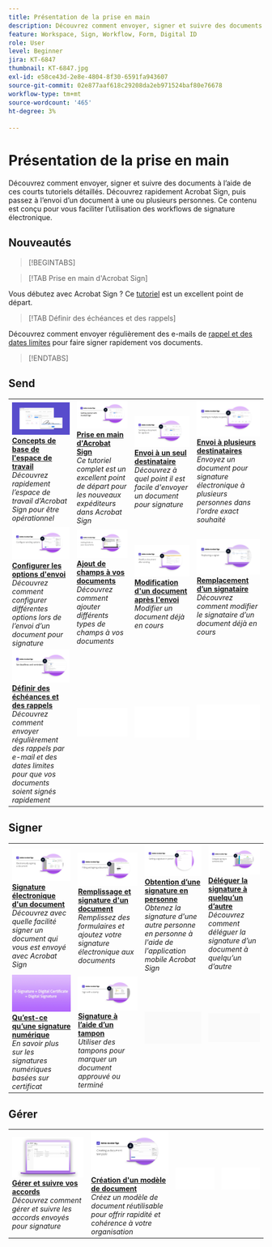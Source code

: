 ```yaml
---
title: Présentation de la prise en main
description: Découvrez comment envoyer, signer et suivre des documents à l’aide de ces courts tutoriels détaillés.
feature: Workspace, Sign, Workflow, Form, Digital ID
role: User
level: Beginner
jira: KT-6847
thumbnail: KT-6847.jpg
exl-id: e58ce43d-2e8e-4804-8f30-6591fa943607
source-git-commit: 02e877aaf618c29208da2eb971524baf80e76678
workflow-type: tm+mt
source-wordcount: '465'
ht-degree: 3%

---
```


# Présentation de la prise en main

Découvrez comment envoyer, signer et suivre des documents à l’aide de ces courts tutoriels détaillés. Découvrez rapidement Acrobat Sign, puis passez à l’envoi d’un document à une ou plusieurs personnes. Ce contenu est conçu pour vous faciliter l’utilisation des workflows de signature électronique.

## Nouveautés

>[!BEGINTABS]

>[!TAB Prise en main d&#39;Acrobat Sign]

Vous débutez avec Acrobat Sign ? Ce [tutoriel](new-sender.md) est un excellent point de départ.

>[!TAB Définir des échéances et des rappels]

Découvrez comment envoyer régulièrement des e-mails de [rappel et des dates limites](set-deadlines-reminders.md) pour faire signer rapidement vos documents.

>[!ENDTABS]

## Send

<table style="table-layout:fixed">
<tr>
 <td>
    <a href="quick-tour.md">
      <img alt="Espace de travail – Principes de base" src="../assets/workspace.png" />
    </a>
    <div>
    <a href="quick-tour.md"><strong>Concepts de base de l'espace de travail</strong></a>
    </div>
    <em>Découvrez rapidement l’espace de travail d’Acrobat Sign pour être opérationnel</em>
    <br>
  </td>
  <td>
    <a href="new-sender.md">
      <img alt="Prise en main d’Acrobat Sign" src="../assets/gettingstartednew.png" />
    </a>
    <div>
    <a href="new-sender.md"><strong>Prise en main d'Acrobat Sign</strong></a>
    </div>
    <em>Ce tutoriel complet est un excellent point de départ pour les nouveaux expéditeurs dans Acrobat Sign</em>
    <br>
  </td>
  <td>
    <a href="send-to-single-recipient.md">
      <img alt="Envoi à un seul destinataire" src="../assets/Send-to-single-recipient.png" />
    </a>
    <div>
    <a href="send-to-single-recipient.md"><strong>Envoi à un seul destinataire</strong></a>
    </div>
    <em>Découvrez à quel point il est facile d'envoyer un document pour signature</em>
    <br>
  </td>
  <td>
    <a href="send-to-multiple-recipients.md">
      <img alt="Envoi à plusieurs destinataires" src="../assets/Sending-to-multiple-recipients.png" />
    </a>
    <div>
    <a href="send-to-multiple-recipients.md"><strong>Envoi à plusieurs destinataires</strong></a>
    </div>
    <em>Envoyez un document pour signature électronique à plusieurs personnes dans l'ordre exact souhaité</em>
    <br>
  </td>
</tr>
<tr>
  <td>
    <a href="sending-options.md">
      <img alt="Configuration des options d’envoi" src="../assets/Sendingoptions.png" />
    </a>
    <div>
    <a href="sending-options.md"><strong>Configurer les options d'envoi</strong></a>
    </div>
    <em>Découvrez comment configurer différentes options lors de l’envoi d’un document pour signature</em>
    <br>
  </td>
  <td>
    <a href="adding-fields.md">
      <img alt="Ajout de champs à vos documents" src="../assets/AddingFields.png" />
    </a>
    <div>
    <a href="adding-fields.md"><strong>Ajout de champs à vos documents</strong></a>
    </div>
    <em>Découvrez comment ajouter différents types de champs à vos documents</em>
    <br>
  </td>
  <td>
    <a href="modify-in-flight.md">
      <img alt="Modification d’un document après l’envoi" src="../assets/Modifying-sending.png" />
    </a>
    <div>
    <a href="modify-in-flight.md"><strong>Modification d'un document après l'envoi</strong></a>
    </div>
    <em>Modifier un document déjà en cours</em>
    <br>
  </td>
  <td>
    <a href="replace-signer.md">
      <img alt="Remplacer un signataire" src="../assets/replace-signer.png" />
    </a>
    <div>
    <a href="replace-signer.md"><strong>Remplacement d’un signataire</strong></a>
    </div>
    <em>Découvrez comment modifier le signataire d’un document déjà en cours</em>
     <br>
  </td>
</tr>
<tr>
  <td>
      <a href="set-deadlines-reminders.md">
        <img alt="Définition d’échéances et de rappels" src="../assets/Reminders.png" />
      </a>
      <div>
      <a href="set-deadlines-reminders.md"><strong>Définir des échéances et des rappels</strong></a>
      </div>
      <em>Découvrez comment envoyer régulièrement des rappels par e-mail et des dates limites pour que vos documents soient signés rapidement</em>
      <br>
    </td> 
  <td>
      <img alt="Espaceur" src="../assets/Whitespacer.png" />
      <div>
      <br>
    </td>
    <td>
      <img alt="Espaceur" src="../assets/Whitespacer.png" />
      <div>
      <br>
    </td>
    <td>
      <img alt="Espaceur" src="../assets/Whitespacer.png" />
      <div>
      <br>
    </td>
</tr>
</table>

## Signer

<table style="table-layout:fixed">
<tr>
  <td>
    <a href="electronically-sign-a-document.md">
      <img alt="Signature électronique d’un document" src="../assets/Electronically-sign.png" />
    </a>
    <div>
    <a href="electronically-sign-a-document.md"><strong>Signature électronique d'un document</strong></a>
    </div>
    <em>Découvrez avec quelle facilité signer un document qui vous est envoyé avec Acrobat Sign</em>
    <br>
  </td>
  <td>
    <a href="fill-and-sign.md">
      <img alt="Remplissage et signature d’un document" src="../assets/FillandSign.png" />
    </a>
    <div>
    <a href="fill-and-sign.md"><strong>Remplissage et signature d'un document</strong></a>
    </div>
    <em>Remplissez des formulaires et ajoutez votre signature électronique aux documents</em>
    <br>
  </td>
  <td>
    <a href="sign-in-person.md">
      <img alt="Obtenir une signature en personne" src="../assets/In-person.png" />
    </a>
    <div>
    <a href="sign-in-person.md"><strong>Obtention d’une signature en personne</strong></a>
    </div>
    <em>Obtenez la signature d'une autre personne en personne à l'aide de l'application mobile Acrobat Sign</em>
    <br>
  </td>
  <td>
    <a href="delegate-signing.md">
      <img alt="Déléguer la signature à quelqu’un d’autre" src="../assets/Delegatesigning.png" />
    </a>
    <div>
    <a href="delegate-signing.md"><strong>Déléguer la signature à quelqu’un d’autre</strong></a>
    </div>
    <em>Découvrez comment déléguer la signature d’un document à quelqu’un d’autre</em>
    <br>
  </td>
</tr>
<tr>
  <td>
    <a href="sign-with-a-digital-signature.md">
      <img alt="Qu’est-ce qu’une signature numérique" src="../assets/whatisdigsig.png" />
    </a>
    <div>
    <a href="sign-with-a-digital-signature.md"><strong>Qu’est-ce qu’une signature numérique</strong></a>
    </div>
    <em>En savoir plus sur les signatures numériques basées sur certificat</em>
    <br>
  </td>
  <td>
    <a href="sign-with-a-stamp.md">
      <img alt="Signature à l’aide d’un tampon" src="../assets/Stamp.png" />
    </a>
    <div>
    <a href="sign-with-a-stamp.md"><strong>Signature à l’aide d’un tampon</strong></a>
    </div>
    <em>Utiliser des tampons pour marquer un document approuvé ou terminé</em>
     <br>
  </td> 
 <td>
    <img alt="Espaceur" src="../assets/Grayspacer.png" />
    <div>
    <br>
  </td>
  <td>
    <img alt="Espaceur" src="../assets/Grayspacer.png" />
    <div>
    <br>
  </td>
</tr>  
</table>

## Gérer

<table style="table-layout:fixed">
<tr>
  <td>
    <a href="manage-and-track.md">
      <img alt="Gestion et suivi de vos accords" src="../assets/Manage.png" />
    </a>
    <div>
    <a href="manage-and-track.md"><strong>Gérer et suivre vos accords</strong></a>
    </div>
    <em>Découvrez comment gérer et suivre les accords envoyés pour signature</em>
    <br>
  </td>
  <td>
    <a href="../sign-advanced-users/create-a-template.md">
      <img alt="Création d’un modèle de document" src="../assets/Template.png" />
    </a>
    <div>
    <a href="../sign-advanced-users/create-a-template.md"><strong>Création d'un modèle de document</strong></a>
    </div>
    <em>Créez un modèle de document réutilisable pour offrir rapidité et cohérence à votre organisation</em>
    <br>
  </td>
  <td>
    <img alt="Espaceur" src="../assets/Whitespacer.png" />
    <div>
    <br>
  </td>
  <td>
    <img alt="Espaceur" src="../assets/Whitespacer.png" />
    <div>
    <br>
  </td>
</tr>
</table>
